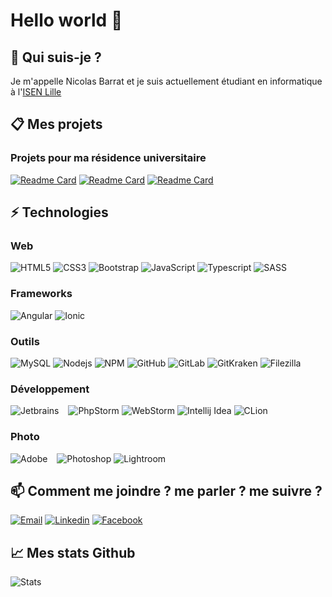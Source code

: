 # Hello world 👋

## 🙋 Qui suis-je ?
Je m'appelle Nicolas Barrat et je suis actuellement étudiant en informatique à l'[ISEN Lille](https://www.isen-lille.fr)

## 📋 Mes projets
### Projets pour ma résidence universitaire
[![Readme Card](https://github-readme-stats.vercel.app/api/pin/?username=nicolegrimpeur&repo=Plannings&theme=vision-friendly-dark)](https://github.com/anuraghazra/github-readme-stats)
[![Readme Card](https://github-readme-stats.vercel.app/api/pin/?username=nicolegrimpeur&repo=appAll&theme=vision-friendly-dark)](https://github.com/anuraghazra/github-readme-stats)
[![Readme Card](https://github-readme-stats.vercel.app/api/pin/?username=nicolegrimpeur&repo=interfaceAppAll&theme=vision-friendly-dark)](https://github.com/anuraghazra/github-readme-stats)

## ⚡ Technologies
### Web
![HTML5](https://img.shields.io/badge/HTML5-E34F26?logo=html5&logoColor=white)
![CSS3](https://img.shields.io/badge/CSS3-1572B6?logo=css3&logoColor=white)
![Bootstrap](https://img.shields.io/badge/Bootstrap-7952B3?logo=bootstrap&logoColor=white)
![JavaScript](https://img.shields.io/badge/JavaScript-F7DF1E?logo=javascript&logoColor=white)
![Typescript](https://img.shields.io/badge/TypeScript-3178C6?logo=typescript&logoColor=white)
![SASS](https://img.shields.io/badge/Sass-CC6699?logo=sass&logoColor=white)

### Frameworks
![Angular](https://img.shields.io/badge/Angular-DD0031?logo=angular&logoColor=white)
![Ionic](https://img.shields.io/badge/Ionic-3880FF?logo=ionic&logoColor=white)

### Outils
![MySQL](https://img.shields.io/badge/MySQL-4479A1?logo=mysql&logoColor=white)
![Nodejs](https://img.shields.io/badge/Nodejs-339933?logo=Node.js&logoColor=white)
![NPM](https://img.shields.io/badge/Npm-CB3837?logo=npm&logoColor=white)
![GitHub](https://img.shields.io/badge/GitHub-181717?logo=github&logoColor=white)
![GitLab](https://img.shields.io/badge/GitLab-FCA121?logo=gitlab&logoColor=white)
![GitKraken](https://img.shields.io/badge/GitKraken-179287?logo=gitkraken&logoColor=white)
![Filezilla](https://img.shields.io/badge/FileZilla-BF0000?logo=filezilla&logoColor=white)

### Développement
![Jetbrains](https://img.shields.io/badge/Jetbrains-181717?logo=jetbrains&logoColor=white) &ensp;
![PhpStorm](https://img.shields.io/badge/PhpStorm-6b57ff?logo=phpstorm&logoColor=white)
![WebStorm](https://img.shields.io/badge/WebStorm-07c3f2?logo=webstorm&logoColor=white)
![Intellij Idea](https://img.shields.io/badge/IntelliJ-087cfa?logo=intellijidea&logoColor=white)
![CLion](https://img.shields.io/badge/CLion-1ac9a3?logo=clion&logoColor=white)

### Photo
![Adobe](https://img.shields.io/badge/Adobe-DA1F26?logo=adobecreativecloud&logoColor=white) &ensp;
![Photoshop](https://img.shields.io/badge/Photoshop-31a8ff?logo=adobephotoshop&logoColor=white)
![Lightroom](https://img.shields.io/badge/Lightroom-00c8ff?logo=adobelightroom&logoColor=white)

## 📫 Comment me joindre ? me parler ? me suivre ?
[![Email](https://img.shields.io/badge/Email-EA4335?logo=gmail&logoColor=white)](mailto:nicolas.barrat@student.junia.com)
[![Linkedin](https://img.shields.io/badge/LinkedIn-0A66C2?logo=linkedin)](https://www.linkedin.com/in/nicolas-barrat/)
[![Facebook](https://img.shields.io/badge/Facebook-1877F2?logo=facebook&logoColor=white)](https://www.linkedin.com/in/nicolas-barrat/)

## 📈 Mes stats Github
![Stats](https://github-readme-stats.vercel.app/api?username=nicolegrimpeur&show_icons=true&theme=vision-friendly-dark)
